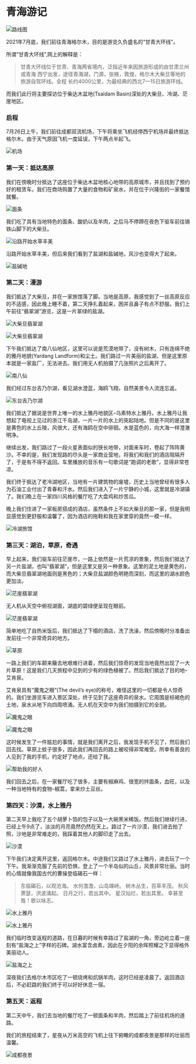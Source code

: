 # 青海游记


![路线图](/images/青海游记/route.png)

2021年7月底，我们前往青海格尔木，目的是游览久负盛名的“甘青大环线”。

所谓“甘青大环线”,网上的解释是：

> 甘青大环线位于甘肃、青海两省境内，泛指近年来因旅游形成的由甘肃兰州或青海 西宁出发，途径青海湖，门源，张掖，敦煌，格尔木大柴旦等地的旅游自驾环线。全程 长约4000公里，为最经典的西北7—15日旅游环线。

而我们此行将主要探访位于柴达木盆地(Tsaidam Basin)深处的大柴旦、冷湖、茫崖地区。

### 启程

7月26日上午，我们前往成都双流机场，下午将乘坐飞机经停西宁机场并最终抵达格尔木。由于天气原因飞机一度延误，下午两点半起飞。

![机场](/images/青海游记/airport.jpeg)

### 第一天：抵达高原

我们在傍晚时分抵达了这座位于柴达木盆地核心地带的高原城市，并且找到了预约好的租赁车。我们在商场购置了大量的食物和矿泉水，并在位于兴隆街的一家餐馆就餐。

![面条](/images/青海游记/food.jpeg)

我们吃了具有当地特色的面条、酸奶以及羊肉，之后马不停蹄在夜色下驱车前往锡铁山脚下的大柴旦。

![沿路开始水草丰美](/images/青海游记/g315_1.jpeg)

沿路开始水草丰美，但后来我们看到了盐湖和盐碱地，风沙也变得大了起来。

![盐碱地](/images/青海游记/g315_2.jpeg)

### 第二天：漫游

我们抵达了大柴旦，并在一家旅馆落了脚。当地是高原，我感觉到了一丝高原反应的不适感，因此晚上睡不着，第二天挣扎着起来，困并且鼻子有点不舒服。我们上午前往“翡翠湖”游览，这是一片翠绿的盐湖。

![大柴旦翡翠湖](/images/青海游记/dcd_lake.jpeg)

![大柴旦翡翠湖](/images/青海游记/dcd_lake2.jpeg)

下午我们抵达了南八仙地区，这里可以说是荒漠地带了，没有树木，只有连绵不绝的雅丹地貌(Yardang Landform)和尘土。我们路过一片美丽的盐湖，但是这里原本就是一家盐厂，无法进去。我们用无人机拍摄了几张照片之后离开了。

![南八仙](/images/青海游记/nbx_yadan.jpeg)

我们经过东台吉乃尔湖，看见湖水澄蓝，海鸥飞翔，自然美景令人流连忘返。

![东台吉乃尔湖](/images/青海游记/east_lake.jpeg)

我们抵达了据说是世界上唯一的水上雅丹地貌区–乌素特水上雅丹。水上雅丹让我想起了电视上见过的浙江千岛湖，一片一片的水上的突起陆地。但是不同的是这里是黄色的水上丘陵，风很大，还有海鸥在空中徘徊。水是蓝色的，向大海一样澄澈明净。

继续出发，我们路过了一段火星表面似的狭长地带，对面来车时，卷起了阵阵黄沙。不幸的是，我们发现路的尽头是一家商业营地，将我们和我们的酒店阻隔开了，于是有不得不返回。车里播放的音乐有一句歌词是“跑调的老歌”，显得非常苍凉。

我们终于抵达了老冷湖地区，当地有一片建筑物的废墟，历史上当地曾经有很多人为石油工业付出了青春和汗水。然后我们进入了一片宁静的小城，这里就是冷湖镇了。我们晚上在一家四川风格的餐厅吃了大盘鸡和炒苦瓜。

晚上我们住进了一家板房搭成的酒店，虽然条件上不如大柴旦的那一家，但是我明显感觉到更舒服和温馨了，因为酒店的拖鞋和我在家里穿的竟然一模一样。

![冷湖旅馆](/images/青海游记/hotel.jpeg)

### 第三天：湖泊，草原，奇遇

早上起来，我们驱车前往茫崖市，一路上依然是一片荒凉的景象，然后我们抵达了另一片盐湖，也叫“翡翠湖”，但是这里又是另一种景象。这里的泥土地是黄色的，而大柴旦翡翠湖地面则是黑色的；大柴旦盐湖颜色明艳而深刻，而这里的湖水颜色更加淡。

![茫崖翡翠湖](/images/青海游记/mangai_lake.jpeg)

无人机从天空中俯视湖面，湖底的碧绿便呈现在眼前。

![茫崖翡翠湖](/images/青海游记/mangai_lake2.jpeg)

简单地吃了自热米饭后，我们抵达了下榻的酒店，洗了洗澡，然后傍晚时分准备出发前往一个非常奇异的地方。

![草原](/images/青海游记/prairie.jpeg)

一路上我们的车颠来簸去地艰难行进着，然后我们惊奇的发现当地竟然出现了一大片草原！这是我们几天旅程中见到的少有的绿色植被了。然后我们抵达了目的地–艾肯泉。

艾肯泉具有“魔鬼之眼”(The devil’s eye)的称号，难怪这里的一切都是令人惊奇的。我们坐游览车进入景区深处，终于见到了这座奇异的泉水。它周围是棕褐色的土地，泉水从地下向四周喷涌。无人机在天空中为我们拍摄到它的全貌。

![魔鬼之眼](/images/青海游记/aiken_spring.jpeg)

![魔鬼之眼](/images/青海游记/aiken_spring2.jpeg)

这时候发生了一件尴尬的事情，就是我们离开之后，我发现手机不见了，然后我们回去找。草原上蚊子很多，因此我们再回去的路上被咬得非常难受。所幸有善良的人见到了我的手机，约定好了地点，还给了我。

![帮助我的好人](/images/青海游记/kindness.jpeg)

我们回去之后，在一家餐厅吃了很多，主要有椒麻鸡、很宽的拌面条，血旺，以及一种当地特有的食物–椒蒿，拿来炒土豆丝。

### 第四天：沙漠，水上雅丹

第二天早上我吃了五个胡萝卜馅的包子以及一大碗黑米稀饭。然后我们继续行进，已经上午9点了，淡淡的月亮竟然仍然在天上。路过了一片沙漠，我们进去拍了照，沙地是非常难走的，我踩着其他人的脚印走了出去。

![沙漠](/images/青海游记/desert.jpeg)

下午我们决定离开这里，返回格尔木。中途我们又路过了水上雅丹，进去玩了一个下午。我渐渐克服了先前的恐惧，登上了一个半岛似的山丘，风景非常壮丽。当时的心情就像我国古代的曹操登临碣石一样：

> 东临碣石，以观沧海。 水何澹澹，山岛竦峙。 树木丛生，百草丰茂。 秋风萧瑟，洪波涌起。 日月之行，若出其中。 星汉灿烂，若出其里。 幸甚至哉！歌以咏志。

![水上雅丹](/images/青海游记/yadan.jpeg)

![水上雅丹](/images/青海游记/yadan2.jpeg)

我们临时改变返程的道路，在日暮的时候有幸路过了盐湖的一角，旁边屹立着一座刻有“盐海之上”字样的石碑。湖水富含卤素，因此在夕阳的余晖照耀之下显得格外美丽动人。

![盐海之上](/images/青海游记/saltlake.jpeg)

深夜我们去格尔木市区吃了一顿烧烤和炕锅羊肉，这时已经是凌晨了。返回酒店后，不必赶路的我们终于可以好好休息一宿。

### 第五天：返程

第二天中午，我们去当地的餐厅吃了一顿面条和羊肉，然后踏上了前往机场的道路。

我们的旅程结束了，星夜从万米高空的飞机上往下俯瞰的成都夜景是那样的壮丽而温馨。

![成都夜景](/images/青海游记/chengdu.jpeg)














